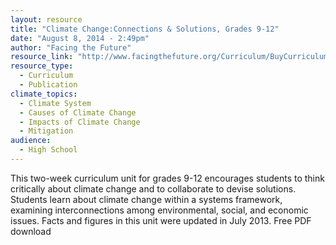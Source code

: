 ```yaml
---
layout: resource
title: "Climate Change:Connections & Solutions, Grades 9-12"
date: "August 8, 2014 - 2:49pm"
author: "Facing the Future"
resource_link: "http://www.facingthefuture.org/Curriculum/BuyCurriculum/ClimateChangeGrades912/t..."
resource_type:
  - Curriculum
  - Publication
climate_topics:
  - Climate System
  - Causes of Climate Change
  - Impacts of Climate Change
  - Mitigation
audience:
  - High School
---
```


This two-week curriculum unit for grades 9-12 encourages students to think critically about climate change and to collaborate to devise solutions. Students learn about climate change within a systems framework, examining interconnections among environmental, social, and economic issues. Facts and figures in this unit were updated in July 2013. Free PDF download